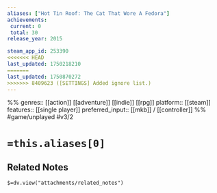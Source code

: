 ```yaml
---
aliases: ["Hot Tin Roof: The Cat That Wore A Fedora"]
achievements:
 current: 0
 total: 30
release_year: 2015

steam_app_id: 253390
<<<<<<< HEAD
last_updated: 1750218210
=======
last_updated: 1750870272
>>>>>>> 8409623 ([SETTINGS] Added ignore list.)
---
```

%%
genres:: [[action]] [[adventure]] [[indie]] [[rpg]]
platform:: [[steam]]
features:: [[single player]]
preferred_input:: [[mkb]] / [[controller]]
%%
#game/unplayed
#v3/2

# `=this.aliases[0]`
## Related Notes
`$=dv.view("attachments/related_notes")`